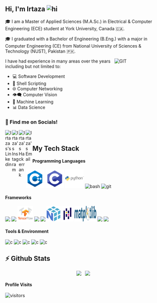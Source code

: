 ## Hi, I'm Irtaza <img src="https://user-images.githubusercontent.com/1303154/88677602-1635ba80-d120-11ea-84d8-d263ba5fc3c0.gif" width="28px" height="28px" alt="hi">

🎓 I am a Master of Applied Sciences (M.A.Sc.) in Electrical & Computer Engineering (ECE) student at York University, Canada 🇨🇦.

🎓 I graduated with a Bachelor of Engineering (B.Eng.) with a major in Computer Engineering (CE) from National University of Sciences & Technology (NUST), Pakistan 🇵🇰.

<img width="30%" align="right" alt="GIT" src="https://i.pinimg.com/originals/e4/26/70/e426702edf874b181aced1e2fa5c6cde.gif" />

I have had experience in many areas over the years including but not limited to:
- 💻 Software Development
- 📜 Shell Scripting
- 🌐 Computer Networking
- 👁️‍🗨️ Computer Vision
- 🤖 Machine Learning
- 📊 Data Science

### 📱 Find me on Socials!

<a href="https://www.linkedin.com/in/irtaza-sajid/">
  <img align="left" alt="Irtazas's Linkedin" width="22px" src="https://cdn.jsdelivr.net/npm/simple-icons@v3/icons/linkedin.svg" />
</a>
<a href="https://www.instagram.com/irtaza.exists/">
  <img align="left" alt="Irtaza's Instagram" width="22px" src="https://cdn.jsdelivr.net/npm/simple-icons@v3/icons/instagram.svg" />
</a>
<a href="https://www.hackerrank.com/stwaynexg/">
  <img align="left" alt="Irtaza's Hackerrank" width="22px" src="https://cdn.jsdelivr.net/npm/simple-icons@3.13.0/icons/hackerrank.svg" />
</a>
<a href="mailto:stwaynexg@gmail.com">
  <img align="left" alt="Irtaza's Email" width="22px" src="https://cdn.jsdelivr.net/npm/simple-icons@v3/icons/gmail.svg" />
</a>
<br />

## My Tech Stack

#### Programming Languages

<p align="left">
 <img style="margin: auto;" src="https://raw.githubusercontent.com/sachinverma53121/sachinverma53121/master/icons/cpp.png" alt=cplusplus width="60" height="60"/>
 <img style="margin: auto;" src="https://raw.githubusercontent.com/sachinverma53121/sachinverma53121/master/icons/c.png" alt=c width="60" height="60"/>
 <img style="margin: auto;" src="https://raw.githubusercontent.com/sachinverma53121/sachinverma53121/master/icons/python.png" alt=python width="60" height="60"/>
 <img style="margin: auto;" src="https://www.svgrepo.com/show/353478/bash-icon.svg" alt=bash width="60" height="60"/>
 <img style="margin: auto;" src="https://git-scm.com/images/logos/downloads/Git-Icon-1788C.png" alt=git width="60" height="60"/>
</p>

#### Frameworks

<code><img height="50" src="https://pytorch.org/assets/images/pytorch-logo.png"></code>
<code><img height="50" src="https://huggingface.co/datasets/huggingface/brand-assets/resolve/main/hf-logo.png"></code>
<code><img height="50" src="https://raw.githubusercontent.com/github/explore/80688e429a7d4ef2fca1e82350fe8e3517d3494d/topics/tensorflow/tensorflow.png"></code>
<code><img height="50" src="https://upload.wikimedia.org/wikipedia/commons/thumb/2/2d/Tensorflow_logo.svg/957px-Tensorflow_logo.svg.png"></code>
<code><img height="50" src="https://upload.wikimedia.org/wikipedia/commons/thumb/a/ae/Keras_logo.svg/2048px-Keras_logo.svg.png"></code>
<code><img height="50" src="https://github.com/abhinav-bohra/abhinav-bohra/blob/main/icons/numpy.svg"></code>
<code><img height="50" src="https://github.com/abhinav-bohra/abhinav-bohra/blob/main/icons/pandas.svg"></code>
<code><img width="70" height="50" src="https://github.com/abhinav-bohra/abhinav-bohra/blob/main/icons/matplotlib.svg"></code>
<code><img height="50" src="https://upload.wikimedia.org/wikipedia/commons/thumb/5/53/OpenCV_Logo_with_text.png/487px-OpenCV_Logo_with_text.png?20110111022945"></code>
<code><img height="50" src="https://neosmart.net/blog/wp-content/uploads/2019/06/dot-NET-Core.png"></code>

#### Tools & Environment
<p align="left">
<img style="margin: auto;" src="https://www.anaconda.com/wp-content/uploads/2022/03/Anaconda_Logo_RGB_Corporate_stacked_300x225_2x-1.png" alt=c width="80" height="60"/>
<img style="margin: auto;" src="https://upload.wikimedia.org/wikipedia/commons/thumb/9/9a/Visual_Studio_Code_1.35_icon.svg/2048px-Visual_Studio_Code_1.35_icon.svg.png" alt=c height="60"/>
<img style="margin: auto;" src="https://1000logos.net/wp-content/uploads/2023/04/Visual-Studio-logo.png" alt=c height="60"/>
<img style="margin: auto;" src="https://www.pngmart.com/files/22/Ubuntu-Logo-PNG-Clipart.png" alt=c height="60"/>
<img style="margin: auto;" src="https://upload.wikimedia.org/wikipedia/commons/thumb/3/35/Tux.svg/1200px-Tux.svg.png" alt=c height="60"/>
<p/>
 
## ⚡ Github Stats
<!--
![Irtaza's github stats](https://github-readme-stats.vercel.app/api?username=StwayneXG&count_private=true&theme=tokyonight&hide=contribs,prs) &nbsp;
![Top Langs](https://github-readme-stats.vercel.app/api/top-langs/?username=StwayneXG&layout=compact&hide=html,ruby&theme=tokyonight)
-->
<p align="center">
<img height="140em" src="https://github-readme-stats.vercel.app/api?username=StwayneXG&count_private=true&show_icons=true&theme=tokyonight&hide=contribs,prs" align = "center"/>
&nbsp;
<img height="140em" src="https://github-readme-stats.vercel.app/api/top-langs?username=StwayneXG&show_icons=true&locale=en&layout=compact&hide=html,ruby&theme=tokyonight" align = "center"/>
</p>

#### Profile Visits
![visitors](https://visitor-badge.glitch.me/badge?page_id=StwaynXG.StwayneXG)


<!--
**StwayneXG/StwayneXG** is a ✨ _special_ ✨ repository because its `README.md` (this file) appears on your GitHub profile.

Here are some ideas to get you started:

- 🔭 I’m currently working on ...
- 🌱 I’m currently learning ...
- 👯 I’m looking to collaborate on ...
- 🤔 I’m looking for help with ...
- 💬 Ask me about ...
- 📫 How to reach me: ...
- 😄 Pronouns: ...
- ⚡ Fun fact: ...
-->
